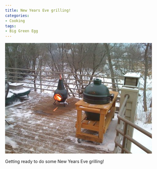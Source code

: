 ```yaml
---
title: New Years Eve grilling!
categories:
- Cooking
tags:
- Big Green Egg
---
```


![](/assets/posts/2008/b78ab24e0e25091645a996a98f0930aa.png)
  



Getting ready to do some New Years Eve grilling!

